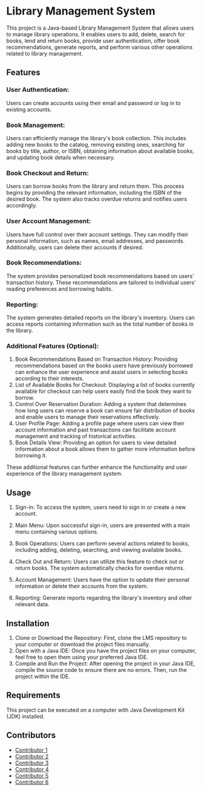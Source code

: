 # Library Management System

This project is a Java-based Library Management System that allows users to manage library operations. It enables users to add, delete, search for books, lend and return books, provide user authentication, offer book recommendations, generate reports, and perform various other operations related to library management.

## Features
### User Authentication:
Users can create accounts using their email and password or log in to existing accounts.

### Book Management:
Users can efficiently manage the library's book collection. This includes adding new books to the catalog, removing existing ones, searching for books by title, author, or ISBN, obtaining information about available books, and updating book details when necessary.

### Book Checkout and Return:
Users can borrow books from the library and return them. This process begins by providing the relevant information, including the ISBN of the desired book. The system also tracks overdue returns and notifies users accordingly.

### User Account Management:
Users have full control over their account settings. They can modify their personal information, such as names, email addresses, and passwords. Additionally, users can delete their accounts if desired.

### Book Recommendations:
The system provides personalized book recommendations based on users' transaction history. These recommendations are tailored to individual users' reading preferences and borrowing habits.

### Reporting:
The system generates detailed reports on the library's inventory. Users can access reports containing information such as the total number of books in the library.

### Additional Features (Optional):
1. Book Recommendations Based on Transaction History:
Providing recommendations based on the books users have previously borrowed can enhance the user experience and assist users in selecting books according to their interests.
2. List of Available Books for Checkout:
Displaying a list of books currently available for checkout can help users easily find the book they want to borrow.
3. Control Over Reservation Duration:
Adding a system that determines how long users can reserve a book can ensure fair distribution of books and enable users to manage their reservations effectively.
4. User Profile Page:
Adding a profile page where users can view their account information and past transactions can facilitate account management and tracking of historical activities.
5. Book Details View:
Providing an option for users to view detailed information about a book allows them to gather more information before borrowing it.

These additional features can further enhance the functionality and user experience of the library management system.

## Usage

1. Sign-in:
   To access the system, users need to sign in or create a new account.

2. Main Menu:
   Upon successful sign-in, users are presented with a main menu containing various options.

3. Book Operations:
   Users can perform several actions related to books, including adding, deleting, searching, and viewing available books.

4. Check Out and Return:
   Users can utilize this feature to check out or return books. The system automatically checks for overdue returns.

5. Account Management:
   Users have the option to update their personal information or delete their accounts from the system.

6. Reporting:
   Generate reports regarding the library's inventory and other relevant data.

## Installation

  1. Clone or Download the Repository: First, clone the LMS repository to your computer or download the project files manually.
  2. Open with a Java IDE: Once you have the project files on your computer, feel free to open them using your preferred Java IDE.
  3. Compile and Run the Project: After opening the project in your Java IDE, compile the source code to ensure there are no errors. Then, run the project within the IDE.

## Requirements

This project can be executed on a computer with Java Development Kit (JDK) installed.

## Contributors

- [Contributor 1](https://github.com/yncrahmet)
- [Contributor 2](https://github.com/gorkemiskeceli)
- [Contributor 3](https://github.com/Nehir0109)
- [Contributor 4](https://github.com/Orujhimaru)
- [Contributor 5](https://github.com/SerapKesk)
- [Contributor 6](https://github.com/HKalatas)
  
